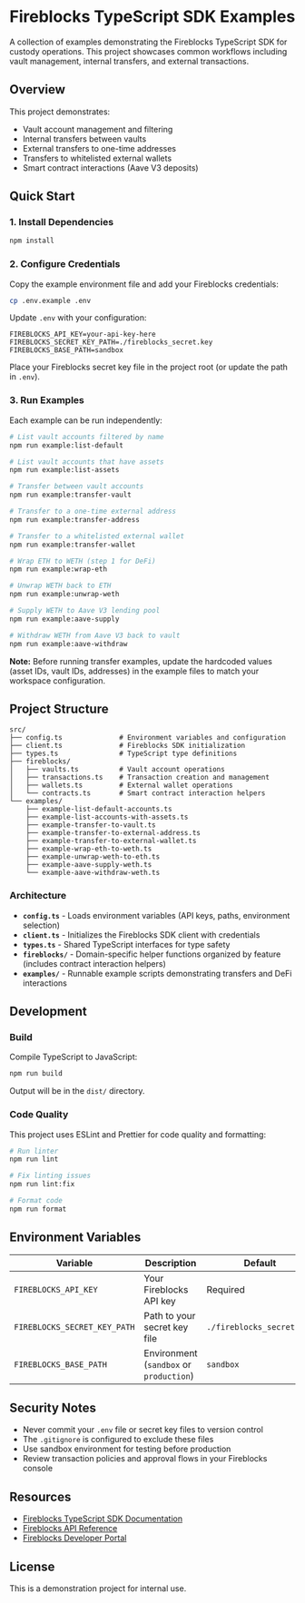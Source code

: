 # Fireblocks TypeScript SDK Examples

A collection of examples demonstrating the Fireblocks TypeScript SDK for custody operations. This project showcases common workflows including vault management, internal transfers, and external transactions.

## Overview

This project demonstrates:
- Vault account management and filtering
- Internal transfers between vaults
- External transfers to one-time addresses
- Transfers to whitelisted external wallets
- Smart contract interactions (Aave V3 deposits)

## Quick Start

### 1. Install Dependencies

```bash
npm install
```

### 2. Configure Credentials

Copy the example environment file and add your Fireblocks credentials:

```bash
cp .env.example .env
```

Update `.env` with your configuration:

```env
FIREBLOCKS_API_KEY=your-api-key-here
FIREBLOCKS_SECRET_KEY_PATH=./fireblocks_secret.key
FIREBLOCKS_BASE_PATH=sandbox
```

Place your Fireblocks secret key file in the project root (or update the path in `.env`).

### 3. Run Examples

Each example can be run independently:

```bash
# List vault accounts filtered by name
npm run example:list-default

# List vault accounts that have assets
npm run example:list-assets

# Transfer between vault accounts
npm run example:transfer-vault

# Transfer to a one-time external address
npm run example:transfer-address

# Transfer to a whitelisted external wallet
npm run example:transfer-wallet

# Wrap ETH to WETH (step 1 for DeFi)
npm run example:wrap-eth

# Unwrap WETH back to ETH
npm run example:unwrap-weth

# Supply WETH to Aave V3 lending pool
npm run example:aave-supply

# Withdraw WETH from Aave V3 back to vault
npm run example:aave-withdraw
```

**Note:** Before running transfer examples, update the hardcoded values (asset IDs, vault IDs, addresses) in the example files to match your workspace configuration.

## Project Structure

```
src/
├── config.ts              # Environment variables and configuration
├── client.ts              # Fireblocks SDK initialization
├── types.ts               # TypeScript type definitions
├── fireblocks/
│   ├── vaults.ts          # Vault account operations
│   ├── transactions.ts    # Transaction creation and management
│   ├── wallets.ts         # External wallet operations
│   └── contracts.ts       # Smart contract interaction helpers
└── examples/
    ├── example-list-default-accounts.ts
    ├── example-list-accounts-with-assets.ts
    ├── example-transfer-to-vault.ts
    ├── example-transfer-to-external-address.ts
    ├── example-transfer-to-external-wallet.ts
    ├── example-wrap-eth-to-weth.ts
    ├── example-unwrap-weth-to-eth.ts
    ├── example-aave-supply-weth.ts
    └── example-aave-withdraw-weth.ts
```

### Architecture

- **`config.ts`** - Loads environment variables (API keys, paths, environment selection)
- **`client.ts`** - Initializes the Fireblocks SDK client with credentials
- **`types.ts`** - Shared TypeScript interfaces for type safety
- **`fireblocks/`** - Domain-specific helper functions organized by feature (includes contract interaction helpers)
- **`examples/`** - Runnable example scripts demonstrating transfers and DeFi interactions

## Development

### Build

Compile TypeScript to JavaScript:

```bash
npm run build
```

Output will be in the `dist/` directory.

### Code Quality

This project uses ESLint and Prettier for code quality and formatting:

```bash
# Run linter
npm run lint

# Fix linting issues
npm run lint:fix

# Format code
npm run format
```

## Environment Variables

| Variable | Description | Default |
|----------|-------------|---------|
| `FIREBLOCKS_API_KEY` | Your Fireblocks API key | Required |
| `FIREBLOCKS_SECRET_KEY_PATH` | Path to your secret key file | `./fireblocks_secret.key` |
| `FIREBLOCKS_BASE_PATH` | Environment (`sandbox` or `production`) | `sandbox` |

## Security Notes

- Never commit your `.env` file or secret key files to version control
- The `.gitignore` is configured to exclude these files
- Use sandbox environment for testing before production
- Review transaction policies and approval flows in your Fireblocks console

## Resources

- [Fireblocks TypeScript SDK Documentation](https://developers.fireblocks.com/reference/typescript-sdk)
- [Fireblocks API Reference](https://developers.fireblocks.com/reference)
- [Fireblocks Developer Portal](https://developers.fireblocks.com/)

## License

This is a demonstration project for internal use.

